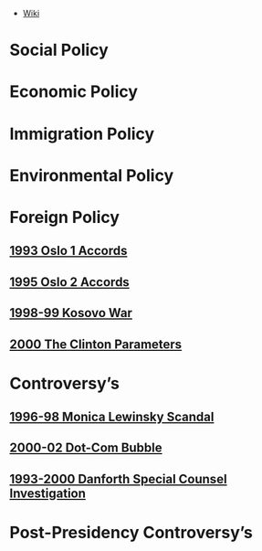 - [Wiki](https://en.wikipedia.org/wiki/Bill_Clinton)
# Social Policy

# Economic Policy

# Immigration Policy

# Environmental Policy

# Foreign Policy
## [1993 Oslo 1 Accords](../../Israel-Palestine/1948-%20Israeli-Palestinian%20Period/1993%20Oslo%201%20Accords)
## [1995 Oslo 2 Accords](../../Israel-Palestine/1948-%20Israeli-Palestinian%20Period/1995%20Oslo%202%20Accords)
## [1998-99 Kosovo War](../../Yugoslavia/1998-99%20Kosovo%20War)
## [2000 The Clinton Parameters](../../Israel-Palestine/1948-%20Israeli-Palestinian%20Period/2000%20The%20Clinton%20Parameters)
# Controversy’s
## [1996-98 Monica Lewinsky Scandal](1996-98%20Monica%20Lewinsky%20Scandal)
## [2000-02 Dot-Com Bubble](../../Worldwide/2000-02%20Dot-Com%20Bubble)
## [1993-2000 Danforth Special Counsel Investigation](1993-2000%20Danforth%20Special%20Counsel%20Investigation)
# Post-Presidency Controversy’s
